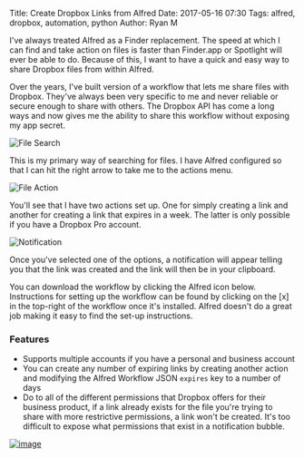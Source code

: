 Title: Create Dropbox Links from Alfred
Date: 2017-05-16 07:30
Tags: alfred, dropbox, automation, python
Author: Ryan M

I've always treated Alfred as a Finder replacement. The speed at which I can find and take action on files is faster than Finder.app or Spotlight will ever be able to do. Because of this, I want to have a quick and easy way to share Dropbox files from within Alfred.
<!-- PELICAN_END_SUMMARY -->  

Over the years, I've built version of a workflow that lets me share files with Dropbox. They've always been very specific to me and never reliable or secure enough to share with others. The Dropbox API has come a long ways and now gives me the ability to share this workflow without exposing my app secret.

![File Search]({static}file_search.png)

This is my primary way of searching for files. I have Alfred configured so that I can hit the right arrow to take me to the actions menu.

![File Action]({static}file_action.png)

You'll see that I have two actions set up. One for simply creating a link and another for creating a link that expires in a week. The latter is only possible if you have a Dropbox Pro account.

![Notification]({static}notification.png)

Once you've selected one of the options, a notification will appear telling you that the link was created and the link will then be in your clipboard.

You can download the workflow by clicking the Alfred icon below. Instructions for setting up the workflow can be found by clicking on the \[x\] in the top-right of the workflow once it's installed. Alfred doesn't do a great job making it easy to find the set-up instructions.

### Features ###

- Supports multiple accounts if you have a personal and business account
- You can create any number of expiring links by creating another action and modifying the Alfred Workflow JSON `expires` key to a number of days
- Do to all of the different permissions that Dropbox offers for their business product, if a link already exists for the file you're trying to share with more restrictive permissions, a link won't be created. It's too difficult to expose what permissions that exist in a notification bubble. 

[![image]( {static}/images/alfred_extension.jpg )][download_url]  

[download_url]: {static}/downloads/2017-05-16/DropboxSharedLinks.alfredworkflow
